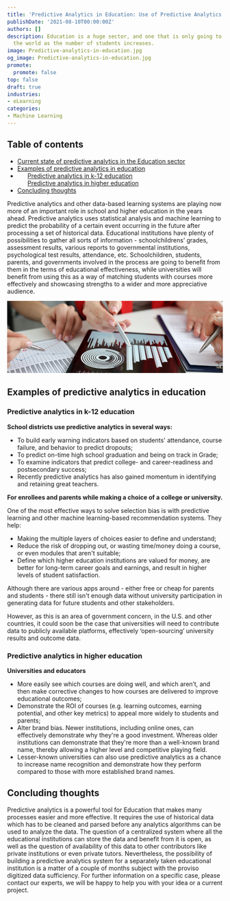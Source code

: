 ```yaml
---
title: 'Predictive Analytics in Education: Use of Predictive Analytics in Education'
publishDate: '2021-08-10T00:00:00Z'
authors: []
description: Education is a huge sector, and one that is only going to grow around
  the world as the number of students increases.
image: Predictive-analytics-in-education.jpg
og_image: Predictive-analytics-in-education.jpg
promote:
  promote: false
top: false
draft: true
industries:
- eLearning
categories:
- Machine Learning
---
```


<h2>Table of contents</h2>
<ul>
 <li><a href="#introduction">Current state of predictive analytics in the Education sector</a></li>
 <li><a href="#predictive-analytics-examples">Examples of predictive analytics in education</a>
  <li>
   <ol><a href="#k-12-education">Predictive analytics in k-12 education</a></ol>
   <ol><a href="#higher-education">Predictive analytics in higher education</a></ol>
  </li>
 </li>
 <li><a href="#summary">Concluding thoughts</a>
</ul>


<a name="introduction"></a>
Predictive analytics and other data-based learning systems are playing now more of an important role in school and higher education in the years ahead. Predictive analytics uses statistical analysis and machine learning to predict the probability of a certain event occurring in the future after processing a set of historical data. Educational institutions have plenty of possibilities to gather all sorts of information - schoolchildrens’ grades, assessment results, various reports to governmental institutions, psychological test results, attendance, etc.
Schoolchildren, students, parents, and governments involved in the process are going to benefit from them in the terms of educational effectiveness, while universities will benefit from using this as a way of matching students with courses more effectively and showcasing strengths to a wider and more appreciative audience.

![prediction-analytics.jpg](prediction-analytics.jpg)

<a name="predictive-analytics-examples"></a>

## Examples of predictive analytics in education
<a name="k-12-education"></a>
### Predictive analytics in k-12 education

**School districts use predictive analytics in several ways:**

* To build early warning indicators based on students' attendance, course failure, and behavior to predict dropouts;
* To predict on-time high school graduation and being on track in Grade;
* To examine indicators that predict college- and career-readiness and postsecondary success;
* Recently predictive analytics has also gained momentum in identifying and retaining great teachers.

**For enrollees and parents while making a choice of a college or university.**


One of the most effective ways to solve selection bias is with predictive learning and other machine learning-based recommendation systems. They help:

* Making the multiple layers of choices easier to define and understand;
* Reduce the risk of dropping out, or wasting time/money doing a course, or even modules that aren't suitable;
* Define which higher education institutions are valued for money, are better for long-term career goals and earnings, and result in higher levels of student satisfaction.

Although there are various apps around - either free or cheap for parents and students - there still isn't enough data without university participation in generating data for future students and other stakeholders.

However, as this is an area of government concern, in the U.S. and other countries, it could soon be the case that universities will need to contribute data to publicly available platforms, effectively ‘open-sourcing’ university results and outcome data.

<a name="higher-education"></a>
### Predictive analytics in higher education
**Universities and educators**

* More easily see which courses are doing well, and which aren’t, and then make corrective changes to how courses are delivered to improve educational outcomes;
* Demonstrate the ROI of courses (e.g. learning outcomes, earning potential, and other key metrics) to appeal more widely to students and parents;
* Alter brand bias. Newer institutions, including online ones, can effectively demonstrate why they're a good investment. Whereas older institutions can demonstrate that they're more than a well-known brand name, thereby allowing a higher level and competitive playing field.
* Lesser-known universities can also use predictive analytics as a chance to increase name recognition and demonstrate how they perform compared to those with more established brand names.

<a name="summary"></a>
## Concluding thoughts

Predictive analytics is a powerful tool for Education that makes many processes easier and more effective. It requires the use of historical data which has to be cleaned and parsed before any analytics algorithms can be used to analyze the data. The question of a centralized system where all the educational institutions can store the data and benefit from it is open, as well as the question of availability of this data to other contributors like private institutions or even private tutors. Nevertheless, the possibility of building a predictive analytics system for a separately taken educational institution is a matter of a couple of months subject with the proviso digitized data sufficiency. For further information on a specific case, please contact our experts, we will be happy to help you with your idea or a current project.
